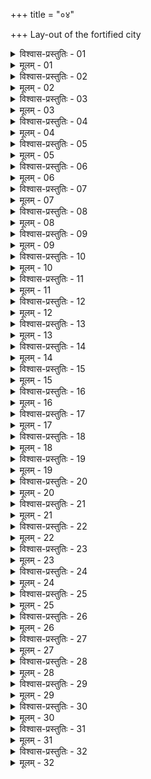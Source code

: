 +++
title = "०४"

+++
Lay-out of the fortified city  

<details><summary>विश्वास-प्रस्तुतिः - 01</summary>

01 त्रयः प्राचीना राजमार्गाः त्रय उदीचीना इति वास्तुविभागः
</details>

<details><summary>मूलम् - 01</summary>

01 त्रयः प्राचीना राजमार्गाः त्रय उदीचीना इति वास्तुविभागः
</details>

<details><summary>विश्वास-प्रस्तुतिः - 02</summary>

02 स द्वादशद्वारो युक्त उदकभ्रमच्छन्नपथः
</details>

<details><summary>मूलम् - 02</summary>

02 स द्वादशद्वारो युक्त उदकभ्रमच्छन्नपथः
</details>

<details><summary>विश्वास-प्रस्तुतिः - 03</summary>

03 चतुर्दण्डान्तरा रथ्याः
</details>

<details><summary>मूलम् - 03</summary>

03 चतुर्दण्डान्तरा रथ्याः
</details>

<details><summary>विश्वास-प्रस्तुतिः - 04</summary>

04 राजमार्गद्रोणमुखस्थानीयराष्ट्रविवीतपथाः सम्यानीयव्यूहश्मशानग्रामपथाश्चाष्टदण्डाः
</details>

<details><summary>मूलम् - 04</summary>

04 राजमार्गद्रोणमुखस्थानीयराष्ट्रविवीतपथाः सम्यानीयव्यूहश्मशानग्रामपथाश्चाष्टदण्डाः
</details>

<details><summary>विश्वास-प्रस्तुतिः - 05</summary>

05 चतुर्दण्डः सेतुवनपथः, द्विदण्डो हस्तिक्षेत्रपथः, पञ्चारत्नयो रथपथः, चत्वारः पशुपथः, द्वौ क्षुद्रपशुमनुष्यपथः
</details>

<details><summary>मूलम् - 05</summary>

05 चतुर्दण्डः सेतुवनपथः, द्विदण्डो हस्तिक्षेत्रपथः, पञ्चारत्नयो रथपथः, चत्वारः पशुपथः, द्वौ क्षुद्रपशुमनुष्यपथः
</details>

<details><summary>विश्वास-प्रस्तुतिः - 06</summary>

06 प्रवीरे वास्तुनि राजनिवेशश्चातुर्वर्ण्यसमाजीवे
</details>

<details><summary>मूलम् - 06</summary>

06 प्रवीरे वास्तुनि राजनिवेशश्चातुर्वर्ण्यसमाजीवे
</details>

<details><summary>विश्वास-प्रस्तुतिः - 07</summary>

07 वास्तुहृदयाद् उत्तरे नवभागे यथा उक्तविधानं अन्तःपुरं प्रान्मुखं उदन्मुखं वा कारयेत्
</details>

<details><summary>मूलम् - 07</summary>

07 वास्तुहृदयाद् उत्तरे नवभागे यथा उक्तविधानं अन्तःपुरं प्रान्मुखं उदन्मुखं वा कारयेत्
</details>

<details><summary>विश्वास-प्रस्तुतिः - 08</summary>

08 तस्य पूर्व उत्तरं भागं आचार्यपुरोहित इज्यातोयस्थानं मन्त्रिणश्चावसेयुः, पूर्वदक्षिणं भाँ महानसं हस्तिशाला कोष्ठागारं च
</details>

<details><summary>मूलम् - 08</summary>

08 तस्य पूर्व उत्तरं भागं आचार्यपुरोहित इज्यातोयस्थानं मन्त्रिणश्चावसेयुः, पूर्वदक्षिणं भाँ महानसं हस्तिशाला कोष्ठागारं च
</details>

<details><summary>विश्वास-प्रस्तुतिः - 09</summary>

09 ततः परं गन्धमाल्यरसपण्याः प्रसाधनकारवः क्षत्रियाश्च पूर्वां दिशं अधिवसेयुः
</details>

<details><summary>मूलम् - 09</summary>

09 ततः परं गन्धमाल्यरसपण्याः प्रसाधनकारवः क्षत्रियाश्च पूर्वां दिशं अधिवसेयुः
</details>

<details><summary>विश्वास-प्रस्तुतिः - 10</summary>

10 दक्षिणपूर्वं भागं भाण्डागारं अक्षपटलं कर्मनिषद्याश्च, दक्षिणपश्चिमं भागं कुप्यगृहं आयुधागारं च
</details>

<details><summary>मूलम् - 10</summary>

10 दक्षिणपूर्वं भागं भाण्डागारं अक्षपटलं कर्मनिषद्याश्च, दक्षिणपश्चिमं भागं कुप्यगृहं आयुधागारं च
</details>

<details><summary>विश्वास-प्रस्तुतिः - 11</summary>

11 ततः परं नगरधान्यव्यावहारिककार्मान्तिकबलाध्यक्षाः पक्वान्नसुरामांसपण्या रूपाजीवाः तालावचरा वैश्याश्च दक्षिणां दिशं अधिवसेयुः
</details>

<details><summary>मूलम् - 11</summary>

11 ततः परं नगरधान्यव्यावहारिककार्मान्तिकबलाध्यक्षाः पक्वान्नसुरामांसपण्या रूपाजीवाः तालावचरा वैश्याश्च दक्षिणां दिशं अधिवसेयुः
</details>

<details><summary>विश्वास-प्रस्तुतिः - 12</summary>

12 पश्चिमदक्षिणं भागं खर उष्ट्रगुप्तिस्थानं कर्मगृहं च, पश्चिम उत्तरं भागं यानरथशालाः
</details>

<details><summary>मूलम् - 12</summary>

12 पश्चिमदक्षिणं भागं खर उष्ट्रगुप्तिस्थानं कर्मगृहं च, पश्चिम उत्तरं भागं यानरथशालाः
</details>

<details><summary>विश्वास-प्रस्तुतिः - 13</summary>

13 ततः परं ऊर्णासूत्रवेणुचर्मवर्मशस्त्रावरणकारवः शूद्राश्च पश्चिमां दिशं अधिवसेयुः
</details>

<details><summary>मूलम् - 13</summary>

13 ततः परं ऊर्णासूत्रवेणुचर्मवर्मशस्त्रावरणकारवः शूद्राश्च पश्चिमां दिशं अधिवसेयुः
</details>

<details><summary>विश्वास-प्रस्तुतिः - 14</summary>

14 उत्तरपश्चिमं भागं पण्यभैषज्यगृहं, उत्तरपूर्वं भागं कोशो गवाश्वं च
</details>

<details><summary>मूलम् - 14</summary>

14 उत्तरपश्चिमं भागं पण्यभैषज्यगृहं, उत्तरपूर्वं भागं कोशो गवाश्वं च
</details>

<details><summary>विश्वास-प्रस्तुतिः - 15</summary>

15 ततः परं नगरराजदेवतालोहमणिकारवो ब्राह्मणाश्च उत्तरां दिशं अधिवसेयुः
</details>

<details><summary>मूलम् - 15</summary>

15 ततः परं नगरराजदेवतालोहमणिकारवो ब्राह्मणाश्च उत्तरां दिशं अधिवसेयुः
</details>

<details><summary>विश्वास-प्रस्तुतिः - 16</summary>

16 वास्तुच्छिद्रानुशालेषु श्रेणीप्रपणिनिकाया आवसेयुः
</details>

<details><summary>मूलम् - 16</summary>

16 वास्तुच्छिद्रानुशालेषु श्रेणीप्रपणिनिकाया आवसेयुः
</details>

<details><summary>विश्वास-प्रस्तुतिः - 17</summary>

17 अपराजिताप्रतिहतजयन्तवैजयन्तकोष्ठान् शिववैश्रवणाश्विश्रीमदिरागृहाणि च पुरमध्ये कारयेत्
</details>

<details><summary>मूलम् - 17</summary>

17 अपराजिताप्रतिहतजयन्तवैजयन्तकोष्ठान् शिववैश्रवणाश्विश्रीमदिरागृहाणि च पुरमध्ये कारयेत्
</details>

<details><summary>विश्वास-प्रस्तुतिः - 18</summary>

18 यथा उद्देशं वास्तुदेवताः स्थापयेत्
</details>

<details><summary>मूलम् - 18</summary>

18 यथा उद्देशं वास्तुदेवताः स्थापयेत्
</details>

<details><summary>विश्वास-प्रस्तुतिः - 19</summary>

19 ब्राह्माइन्द्रयाम्यसैनापत्यानि द्वाराणि
</details>

<details><summary>मूलम् - 19</summary>

19 ब्राह्माइन्द्रयाम्यसैनापत्यानि द्वाराणि
</details>

<details><summary>विश्वास-प्रस्तुतिः - 20</summary>

20 बहिः परिखाया धनुःशतापकृष्टाश्चैत्यपुण्यस्थानवनसेतुबन्धाः कार्याः, यथादिशं च दिग्देवताः
</details>

<details><summary>मूलम् - 20</summary>

20 बहिः परिखाया धनुःशतापकृष्टाश्चैत्यपुण्यस्थानवनसेतुबन्धाः कार्याः, यथादिशं च दिग्देवताः
</details>

<details><summary>विश्वास-प्रस्तुतिः - 21</summary>

21 उत्तरः पूर्वो वा श्मशानभागो वर्ण उत्तमानां, दक्षिणेन श्मशानं वर्णावराणाम्
</details>

<details><summary>मूलम् - 21</summary>

21 उत्तरः पूर्वो वा श्मशानभागो वर्ण उत्तमानां, दक्षिणेन श्मशानं वर्णावराणाम्
</details>

<details><summary>विश्वास-प्रस्तुतिः - 22</summary>

22 तस्यातिक्रमे पूर्वः साहसदण्डः
</details>

<details><summary>मूलम् - 22</summary>

22 तस्यातिक्रमे पूर्वः साहसदण्डः
</details>

<details><summary>विश्वास-प्रस्तुतिः - 23</summary>

23 पाषण्डचण्डालानां श्मशानान्ते वासः
</details>

<details><summary>मूलम् - 23</summary>

23 पाषण्डचण्डालानां श्मशानान्ते वासः
</details>

<details><summary>विश्वास-प्रस्तुतिः - 24</summary>

24 कर्मान्तक्षेत्रवशेन कुटुम्बिनां सीमानं स्थापयेत्
</details>

<details><summary>मूलम् - 24</summary>

24 कर्मान्तक्षेत्रवशेन कुटुम्बिनां सीमानं स्थापयेत्
</details>

<details><summary>विश्वास-प्रस्तुतिः - 25</summary>

25 तेषु पुष्पफलवाटान् धान्यपण्यनिचयांश्चानुज्ञाताः कुर्युः
</details>

<details><summary>मूलम् - 25</summary>

25 तेषु पुष्पफलवाटान् धान्यपण्यनिचयांश्चानुज्ञाताः कुर्युः
</details>

<details><summary>विश्वास-प्रस्तुतिः - 26</summary>

26 दशकुलीवाटं कूपस्थानम्
</details>

<details><summary>मूलम् - 26</summary>

26 दशकुलीवाटं कूपस्थानम्
</details>

<details><summary>विश्वास-प्रस्तुतिः - 27</summary>

27 सर्वस्नेहधान्यक्षारलवणगन्धभैषज्यशुष्कशाकयवसवल्लूरतृणकाष्ठलोहचर्माङ्गारस्नायुविषविषाणवेणुवल्कलसारदारुप्रहरणावरणाश्मनिचयान् अनेकवर्ष उपभोगसहान् कारयेत्
</details>

<details><summary>मूलम् - 27</summary>

27 सर्वस्नेहधान्यक्षारलवणगन्धभैषज्यशुष्कशाकयवसवल्लूरतृणकाष्ठलोहचर्माङ्गारस्नायुविषविषाणवेणुवल्कलसारदारुप्रहरणावरणाश्मनिचयान् अनेकवर्ष उपभोगसहान् कारयेत्
</details>

<details><summary>विश्वास-प्रस्तुतिः - 28</summary>

28 नवेनानवं शोधयेत्
</details>

<details><summary>मूलम् - 28</summary>

28 नवेनानवं शोधयेत्
</details>

<details><summary>विश्वास-प्रस्तुतिः - 29</summary>

29 हस्तिऽश्वरथपादातं अनेकमुख्यं अवस्थापयेत्
</details>

<details><summary>मूलम् - 29</summary>

29 हस्तिऽश्वरथपादातं अनेकमुख्यं अवस्थापयेत्
</details>

<details><summary>विश्वास-प्रस्तुतिः - 30</summary>

30 अनेकमुख्यं हि परस्परभयात् पर उपजापं न उपैति
</details>

<details><summary>मूलम् - 30</summary>

30 अनेकमुख्यं हि परस्परभयात् पर उपजापं न उपैति
</details>

<details><summary>विश्वास-प्रस्तुतिः - 31</summary>

31 एतेनान्तपालदुर्गसंस्कारा व्याख्याताः
</details>

<details><summary>मूलम् - 31</summary>

31 एतेनान्तपालदुर्गसंस्कारा व्याख्याताः
</details>

<details><summary>विश्वास-प्रस्तुतिः - 32</summary>

32ab न च बाहिरिकान् कुर्यात् पुरे राष्ट्र उपघातकान् ।  
32chd क्षिपेज् जनपदे च एतान् सर्वान् वा दापयेत् करान्  (इति)
</details>

<details><summary>मूलम् - 32</summary>

32ab न च बाहिरिकान् कुर्यात् पुरे राष्ट्र उपघातकान् ।  
32chd क्षिपेज् जनपदे च एतान् सर्वान् वा दापयेत् करान्  (इति)
</details>
